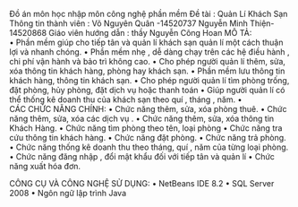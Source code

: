 Đồ án môn học nhập môn công nghệ phần mềm 
Đề tài : Quản Lí Khách Sạn
Thông tin thành viên :
Võ Nguyên Quân -14520737
Nguyễn Minh Thiện-14520868
Giáo viên hướng dẫn :     thầy Nguyễn Công Hoan
MÔ TẢ:	
•	Phần mềm giúp cho tiếp tân và quản lí  khách sạn quản lí một cách thuận lợi  và nhanh chóng.
•	Phần mềm nhẹ , dễ dàng chạy trên các hệ điều hành , chi phí vận hành và bảo trì không cao.
•	Cho phép người quản lí thêm, sửa, xóa thông tin khách hàng, phòng hay khách sạn.
•	Phần mềm lưu thông tin khách hàng, thông tin khách sạn.
•	Cho phép người quản lí tìm phòng trống, đặt phòng, hủy phòng, đặt dịch vụ hoặc thanh toán
•	Giúp người quản lí có thể thống kê doanh thu của khách sạn theo quí , tháng , năm.
•	
CÁC CHỨC NĂNG CHÍNH:
•	Chức năng thêm, sửa, xóa phòng thuê.
•	Chức năng thêm, sửa, xóa các dịch vụ .
•	Chức năng thêm, sửa, xóa thông tin Khách Hàng.
•	Chức năng tìm phòng theo tên, loại phòng
•	Chức năng tra cứu thông tin khách hàng.
•	Chức năng đặt phòng.
•	Chức năng trả phòng.
•	Chức năng thống kê doanh thu theo tháng, quí , năm của từng loại phòng.
•	Chức năng đăng nhập , đổi mật khẩu đối với tiếp tân và quản lí
•	Chức năng xuất hóa đơn.

CÔNG CỤ VÀ CÔNG NGHỆ SỬ DỤNG:
•	NetBeans IDE 8.2
•	SQL Server 2008
•	Ngôn ngữ lập trình Java

